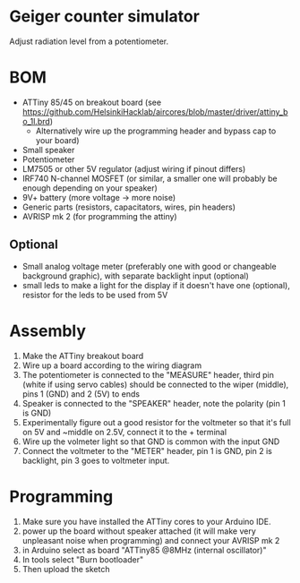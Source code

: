 # Geiger counter simulator

Adjust radiation level from a potentiometer.

# BOM

  * ATTiny 85/45 on breakout board (see https://github.com/HelsinkiHacklab/aircores/blob/master/driver/attiny_bo_1l.brd)
    * Alternatively wire up the programming header and bypass cap to your board)
  * Small speaker
  * Potentiometer
  * LM7505 or other 5V regulator (adjust wiring if pinout differs)
  * IRF740 N-channel MOSFET (or similar, a smaller one will probably be enough depending on your speaker)
  * 9V+ battery (more voltage -> more noise)
  * Generic parts (resistors, capacitators, wires, pin headers)
  * AVRISP mk 2 (for programming the attiny)

## Optional

  * Small analog voltage meter (preferably one with good or changeable background graphic), with separate backlight input (optional)
  * small leds to make a light for the display if it doesn't have one (optional), resistor for the leds to be used from 5V

# Assembly

  1. Make the ATTiny breakout board
  2. Wire up a board according to the wiring diagram
  3. The potentiometer is connected to the "MEASURE" header, third pin (white if using servo cables) should be connected to the wiper (middle), pins 1 (GND) and 2 (5V) to ends
  4. Speaker is connected to the "SPEAKER" header, note the polarity (pin 1 is GND)
  5. Experimentally figure out a good resistor for the voltmeter so that it's full on 5V and ~middle on 2.5V, connect it to the + terminal
  6. Wire up the volmeter light so that GND is common with the input GND
  7. Connect the voltmeter to the "METER" header, pin 1 is GND, pin 2 is backlight, pin 3 goes to voltmeter input.

# Programming

  1. Make sure you have installed the ATTiny cores to your Arduino IDE.
  2. power up the board without speaker attached (it will make very unpleasant noise when programming) and connect your AVRISP mk 2
  3. in Arduino select as board "ATTiny85 @8MHz (internal oscillator)"
  4. In tools select "Burn bootloader"
  5. Then upload the sketch

  



